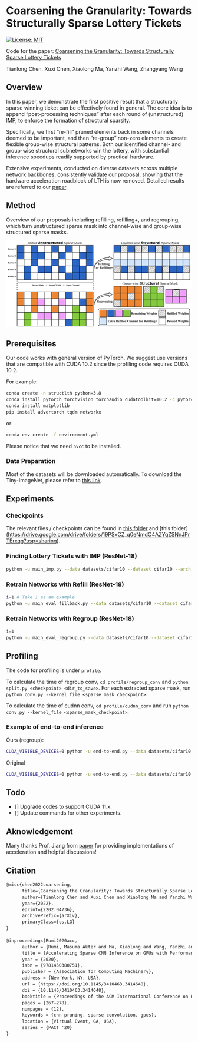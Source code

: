 # Coarsening the Granularity: Towards Structurally Sparse Lottery Tickets

[![License: MIT](https://img.shields.io/badge/License-MIT-green.svg)](https://opensource.org/licenses/MIT)

Code for the paper: [Coarsening the Granularity: Towards Structurally Sparse Lottery Tickets](http://arxiv.org/abs/2202.04736)

Tianlong Chen, Xuxi Chen, Xiaolong Ma, Yanzhi Wang, Zhangyang Wang

## Overview

In this paper, we demonstrate the first positive result that a structurally sparse winning ticket can be effectively found in general. The core idea is to append “post-processing techniques” after each round of (unstructured) IMP, to enforce the formation of structural sparsity.

Specifically, we first “re-fill” pruned elements back in some channels deemed to be important, and then “re-group” non-zero elements to create flexible group-wise structural patterns. Both our identified channel- and group-wise structural subnetworks win the lottery, with substantial inference speedups readily supported by practical hardware.

Extensive experiments, conducted on diverse datasets across multiple network backbones, consistently validate our proposal, showing that the hardware acceleration roadblock of LTH is now removed. Detailed results are referred to our [paper](http://arxiv.org/abs/2202.04736).

## Method

Overview of our proposals including refilling, refilling+, and regrouping, which turn unstructured sparse mask into channel-wise and group-wise structured sparse masks.

![Methods](Figs/Methods.png)

## Prerequisites

Our code works with general version of PyTorch. We suggest use versions that are compatible with CUDA 10.2 since the profiling code requires CUDA 10.2.

For example:

```bash
conda create -n structlth python=3.8
conda install pytorch torchvision torchaudio cudatoolkit=10.2 -c pytorch-lts
conda install matplotlib
pip install advertorch tqdm networkx
```

or

```bash
conda env create -f environment.yml
```

Please notice that we need `nvcc` to be installed.

### Data Preparation

Most of the datasets will be downloaded automatically. To download the Tiny-ImageNet, please refer to [this link](https://gist.github.com/moskomule/2e6a9a463f50447beca4e64ab4699ac4).

## Experiments

### Checkpoints

The relevant files / checkpoints can be found in [this folder](https://www.dropbox.com/sh/0j9p3hfbmm9wn3r/AABi3hI_2esiw40JsKaX1teka?dl=0) and [this folder] (https://drive.google.com/drive/folders/19PSxCZ_q0eNmdO4AZYqZSNnJPrTErxqg?usp=sharing).

### Finding Lottery Tickets with IMP (ResNet-18)

```bash
python -u main_imp.py --data datasets/cifar10 --dataset cifar10 --arch res18 --save_dir resnet18_cifar10_lt_0.2_s1_rewind_16 --init pretrained_model/res18_cifar10_1_init.pth.tar --seed 1 --lr 0.1 --fc --rate 0.2 --pruning_times 10 --prune_type rewind_lt --epoch 160 --decreasing_lr 80,120 --rewind_epoch 16 --weight_decay 1e-4 --batch_size 128
```

### Retrain Networks with Refill (ResNet-18)

```bash
i=1 # Take 1 as an example
python -u main_eval_fillback.py --data datasets/cifar10 --dataset cifar10 --arch res18 --save_dir output --pretrained resnet18_cifar10_lt_0.2_s1_rewind_16/1checkpoint.pth.tar --mask_dir resnet18_cifar10_lt_0.2_s1_rewind_16/${i}checkpoint.pth.tar --fc --prune-type lt --seed 1 --epoch 160 --decreasing_lr 80,120 --weight_decay 1e-4 --batch_size 128 --lr 0.1 
```

### Retrain Networks with Regroup (ResNet-18)

```bash
i=1
python -u main_eval_regroup.py --data datasets/cifar10 --dataset cifar10 --arch res18 --save_dir output --pretrained resnet18_cifar10_lt_0.2_s1_rewind_16/1checkpoint.pth.tar --mask_dir resnet18_cifar10_lt_0.2_s1_rewind_16/${i}checkpoint.pth.tar --fc --prune-type lt --seed 1 --epoch 160 --decreasing_lr 80,120 --weight_decay 1e-4 --batch_size 128 --lr 0.1 
```

## Profiling

The code for profiling is under `profile`.

To calculate the time of regroup conv, `cd profile/regroup_conv` and `python split.py <checkpoint> <dir_to_save>`. For each extracted sparse mask, run `python conv.py --kernel_file <sparse_mask_checkpoint>`.

To calculate the time of cudnn conv, `cd profile/cudnn_conv` and run `python conv.py --kernel_file <sparse_mask_checkpoint>`.

### Example of end-to-end inference

Ours (regroup): 
```bash
CUDA_VISIBLE_DEVICES=0 python -u end-to-end.py --data datasets/cifar10 --dataset cifar10 --seed 1 --arch vgg16_bn --epoch 160 --lr 0.1 --decreasing_lr 80,120 --save_dir vgg16_bn_cifar10_lt_0.2_rewind_regroup_vgg_time --checkpoint vgg16_bn_cifar10_lt_0.2_rewind_imp/10checkpoint.pth.tar --prune-type lt --reuse
```
Original
```bash
CUDA_VISIBLE_DEVICES=0 python -u end-to-end.py --data datasets/cifar10 --dataset cifar10 --seed 1 --arch vgg16_bn --epoch 160 --lr 0.1 --decreasing_lr 80,120 --save_dir vgg16_bn_cifar10_lt_0.2_rewind_regroup_vgg_time --checkpoint vgg16_bn_cifar10_lt_0.2_rewind_imp/10checkpoint.pth.tar --prune-type lt --use-original
```

## Todo

- [] Upgrade codes to support CUDA 11.x.
- [] Update commands for other experiments.

## Aknowledgement

Many thanks Prof. Jiang from [paper](https://doi.org/10.1145/3410463.3414648) for providing implementations of acceleration and helpful discussions!

## Citation

```latex
@misc{chen2022coarsening,
      title={Coarsening the Granularity: Towards Structurally Sparse Lottery Tickets}, 
      author={Tianlong Chen and Xuxi Chen and Xiaolong Ma and Yanzhi Wang and Zhangyang Wang},
      year={2022},
      eprint={2202.04736},
      archivePrefix={arXiv},
      primaryClass={cs.LG}
}

@inproceedings{Rumi2020acc,
      author = {Rumi, Masuma Akter and Ma, Xiaolong and Wang, Yanzhi and Jiang, Peng},
      title = {Accelerating Sparse CNN Inference on GPUs with Performance-Aware Weight Pruning},
      year = {2020},
      isbn = {9781450380751},
      publisher = {Association for Computing Machinery},
      address = {New York, NY, USA},
      url = {https://doi.org/10.1145/3410463.3414648},
      doi = {10.1145/3410463.3414648},
      booktitle = {Proceedings of the ACM International Conference on Parallel Architectures and Compilation Techniques},
      pages = {267–278},
      numpages = {12},
      keywords = {cnn pruning, sparse convolution, gpus},
      location = {Virtual Event, GA, USA},
      series = {PACT '20}
}
```
